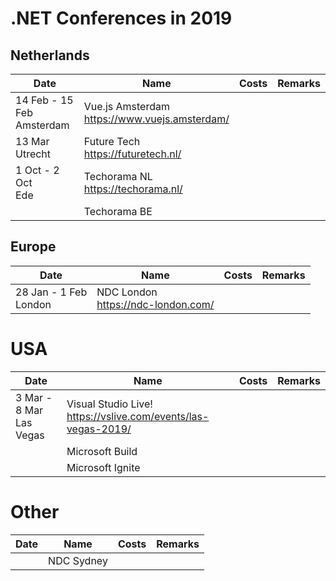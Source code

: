 # .NET Conferences in 2019

## Netherlands

|Date|Name|Costs|Remarks|
|----|----|-----|-------|
|14 Feb - 15 Feb<br />Amsterdam|Vue.js Amsterdam<br />https://www.vuejs.amsterdam/|||
|13 Mar<br />Utrecht|Future Tech<br />https://futuretech.nl/|||
|1 Oct - 2 Oct<br/>Ede|Techorama NL<br/>https://techorama.nl/|||
||Techorama BE|||



## Europe

|Date|Name|Costs|Remarks|
|----|----|-----|-------|
|28 Jan - 1 Feb<br/>London|NDC London<br/>https://ndc-london.com/|||

# USA

|Date|Name|Costs|Remarks|
|----|----|-----|-------|
|3 Mar - 8 Mar<br/>Las Vegas|Visual Studio Live!<br />https://vslive.com/events/las-vegas-2019/|||
||Microsoft Build|||
||Microsoft Ignite|||




# Other

|Date|Name|Costs|Remarks|
|----|----|-----|-------|
||NDC Sydney|||
